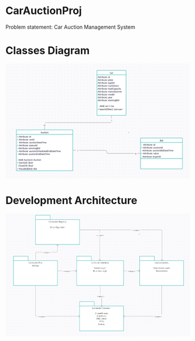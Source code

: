 # CarAuctionProj

Problem statement: Car Auction Management System

# Classes Diagram
![Classes Diagram](support/class_diagram.png)

# Development Architecture
![Development Architecture](support/packages_diagram.png)